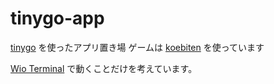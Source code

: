 # tinygo-app

[tinygo](https://tinygo.org/) を使ったアプリ置き場
ゲームは [koebiten](https://github.com/sago35/koebiten) を使っています

[Wio Terminal](https://www.switch-science.com/products/6360) で動くことだけを考えています。
